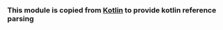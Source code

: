 ### This module is copied from [Kotlin](https://github.com/JetBrains/kotlin) to provide kotlin reference parsing